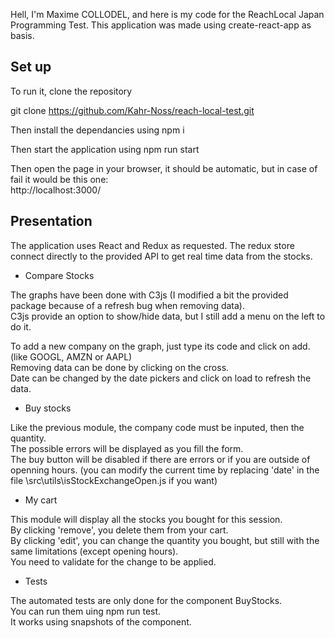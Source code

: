 Hell, I'm Maxime COLLODEL, and here is my code for the ReachLocal Japan Programming Test.
This application was made using create-react-app as basis.

## Set up

To run it, clone the repository

git clone https://github.com/Kahr-Noss/reach-local-test.git

Then install the dependancies using  npm i

Then start the application using  npm run start

Then open the page in your browser, it should be automatic, but in case of fail it would be this one:  
http://localhost:3000/


## Presentation

The application uses React and Redux as requested.
The redux store connect directly to the provided API to get real time data from the stocks.

- Compare Stocks

The graphs have been done with C3js (I modified a bit the provided package because of a refresh bug when removing data).  
C3js provide an option to show/hide data, but I still add a menu on the left to do it.

To add a new company on the graph, just type its code and click on add. (like GOOGL, AMZN or AAPL)  
Removing data can be done by clicking on the cross.  
Date can be changed by the date pickers and click on load to refresh the data.

- Buy stocks

Like the previous module, the company code must be inputed, then the quantity.  
The possible errors will be displayed as you fill the form.  
The buy button will be disabled if there are errors or if you are outside of openning hours.   (you can modify the current time by replacing 'date' in the file \src\utils\isStockExchangeOpen.js if you want)

- My cart

This module will display all the stocks you bought for this session.  
By clicking 'remove', you delete them from your cart.  
By clicking 'edit', you can change the quantity you bought, but still with the same limitations (except opening hours).  
You need to validate for the change to be applied.

- Tests

The automated tests are only done for the component BuyStocks.  
You can run them uing npm run test.  
It works using snapshots of the component.